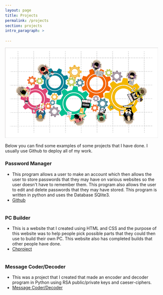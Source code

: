 ```yaml
---
layout: page
title: Projects
permalink: /projects
section: projects
intro_paragraph: >

---
```

![Projects](assets/img/uploads/project2.jpg)

Below you can find some examples of some projects that I have done. I usually use Github to deploy all of my work.<br>

### Password Manager
* This program allows a user to make an account which then allows the user to store passwords that they may have on various websites so the user doesn't have to remember them. This program also allows the user to edit and delete passwords that they may have stored. This program is written in python and uses the Database SQlite3.
* [Github](https://github.com/wilsonj24/cmpsc-480-jordanwilson) <br><br>

### PC Builder
* This is a website that I created using HTML and CSS and the purpose of this website was to help people pick possible parts that they could then use to build their own PC. This website also has completed builds that other people have done.
* [Chproject](https://chproject.netlify.com/) <br><br>

### Message Coder/Decoder
* This was a project that I created that made an encoder and decoder program in Python using RSA public/private keys and caeser-ciphers.
* [Message Coder/Decoder](https://github.com/Allegheny-Computer-Science-102-F2018/practical-04-fall-2018-cmpsc-102-wilsonj24)
